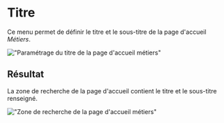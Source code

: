 # Titre

Ce menu permet de définir le titre et le sous-titre de la page d'accueil *Métiers*.

!["Paramétrage du titre de la page d'accueil métiers"](/assets/back_title_homepage.png)

## Résultat

La zone de recherche de la page d'accueil contient le titre et le sous-titre renseigné.

!["Zone de recherche de la page d'accueil métiers"](/assets/front_research.png)